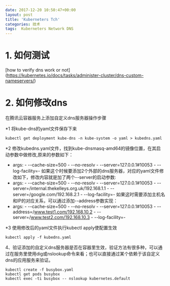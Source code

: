 ```yaml
---
date: 2017-12-20 10:50:47+00:00
layout: post
title: 'Kuberneters Tch'
categories: 技术
tags:  Kuberneters Network DNS
---
```


# 1. 如何测试
[how to verify dns work or not] (https://kubernetes.io/docs/tasks/administer-cluster/dns-custom-nameservers/)

# 2. 如何修改dns
在腾讯云容器服务上添加自定义dns服务器操作步骤

*1 将kube-dns的yaml文件保存下来
```
kubectl get deployment kube-dns -n kube-system -o yaml > kubedns.yaml
```

*2 修改kubedns.yaml文件，找到kube-dnsmasq-amd64的镜像位置，在其启动参数中做修改,原来的参数如下：
- args: - --cache-size=500 - --no-resolv - --server=127.0.0.1#10053 - --log-facility=-
如果这个时候要添加2个外部的dns服务器，对应的yaml文件修改如下，修改内容就是加了两个--server的启动参数:
- args: - --cache-size=500 - --no-resolv - --server=127.0.0.1#10053 - --server=/internal.thekelleys.org.uk/192.168.1.1 - --server=/google.com/192.168.2.1 - --log-facility=-
如果这时需要添加主机名和IP的对应关系，可以通过添加--address参数实现：
- args: - --cache-size=500 - --no-resolv - --server=127.0.0.1#10053 - --address=/www.test1.com/192.168.10.2 - --server=/www.test2.com/192.168.10.3 - --log-facility=-

*3 使用修改后的yaml文件执行kubectl apply使配置生效
```
kubectl apply -f kubedns.yaml
```

4、验证添加的自定义dns服务器是否在容器里生效，验证方法有很多种，可以通过在服务里使用dig或nslookup命令来看；也可以直接通过某个依赖于该自定义dns的应用服务来验证。

```
kubectl create -f busybox.yaml
kubectl get pods busybox
kubectl exec -ti busybox -- nslookup kubernetes.default

